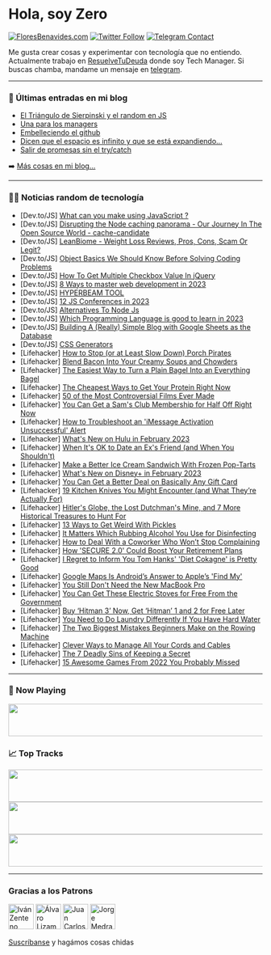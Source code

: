 # Hola, soy Zero

[![FloresBenavides.com](https://img.shields.io/website?down_message=oops&label=MiBlog&style=for-the-badge&up_message=online&url=https%3A%2F%2Ffloresbenavides.com)](https://floresbenavides.com) [![Twitter Follow](https://img.shields.io/twitter/follow/ZeroDragon?color=%231DA1F2&label=Follow&logo=twitter&logoColor=ffffff&style=for-the-badge)](https://twitter.com/zerodragon) [![Telegram Contact](https://img.shields.io/badge/escr%C3%ADbeme-ZeroDragon-%2326A5E4?style=for-the-badge&logo=telegram)](https://t.me/zerodragon)

Me gusta crear cosas y experimentar con tecnología que no entiendo.
Actualmente trabajo en [ResuelveTuDeuda](http://github.com/resuelve) donde soy Tech Manager.
Si buscas chamba, mandame un mensaje en [telegram](https://t.me/zerodragon).

---

### 📕 Últimas entradas en mi blog
<!-- BLOG-POST-LIST:START -->
- [El Triángulo de Sierpinski y el random en JS](https://floresbenavides.com/el-triangulo-de-sierpinski-y-el-random-en-js/)
- [Una para los managers](https://floresbenavides.com/una-para-los-managers/)
- [Embelleciendo el github](https://floresbenavides.com/embelleciendo-el-github/)
- [Dicen que el espacio es infinito y que se está expandiendo…](https://floresbenavides.com/dicen-que-el-espacio-es-infinito-y-que-se-esta-expandiendo/)
- [Salir de promesas sin el try/catch](https://floresbenavides.com/salir-de-promesas-sin-el-try-catch/)
<!-- BLOG-POST-LIST:END -->

➡️ [Más cosas en mi blog...](https://floresbenavides.com)

---

### 👨‍💻 Noticias random de tecnología
<!-- TECH-POSTS:START -->
- [Dev.to/JS] [What can you make using JavaScript ?](https://dev.to/looph0le/what-can-you-make-using-javascript--gob)
- [Dev.to/JS] [Disrupting the Node caching panorama - Our Journey In The Open Source World - cache-candidate](https://dev.to/cadienvan/disrupting-the-node-caching-panorama-our-journey-in-the-open-source-world-cache-candidate-4gnb)
- [Dev.to/JS] [LeanBiome - Weight Loss Reviews, Pros, Cons, Scam Or Legit?](https://dev.to/biomelean/leanbiome-weight-loss-reviews-pros-cons-scam-or-legit-52ip)
- [Dev.to/JS] [Object Basics We Should Know Before Solving Coding Problems](https://dev.to/ayako_yk/object-basics-we-should-know-before-solving-coding-problems-4acp)
- [Dev.to/JS] [How To Get Multiple Checkbox Value In jQuery](https://dev.to/techsolutionstuff/how-to-get-multiple-checkbox-value-in-jquery-2l05)
- [Dev.to/JS] [8 Ways to master web development in 2023](https://dev.to/hy_piyush/8-ways-to-master-web-development-in-2023-3dl2)
- [Dev.to/JS] [HYPERBEAM TOOL](https://dev.to/mafiaonespot/hyperbeam-tool-4k3m)
- [Dev.to/JS] [12 JS Conferences in 2023](https://dev.to/jeffchavez_dev/12-js-conferences-in-2023-42ih)
- [Dev.to/JS] [Alternatives To Node Js](https://dev.to/niza/alternatives-to-node-js-48h9)
- [Dev.to/JS] [Which Programming Language is good to learn in 2023](https://dev.to/abhi18cs/which-programming-language-is-good-to-learn-in-2023-31m3)
- [Dev.to/JS] [Building A &lpar;Really&rpar; Simple Blog with Google Sheets as the Database](https://dev.to/daviduzondu/building-a-really-simple-blog-with-google-sheets-as-the-database-4db4)
- [Dev.to/JS] [CSS Generators](https://dev.to/rahul3002/css-generators-m2n)
- [Lifehacker] [How to Stop &lpar;or at Least Slow Down&rpar; Porch Pirates](https://lifehacker.com/how-to-stop-or-at-least-slow-down-porch-pirates-1850001676)
- [Lifehacker] [Blend Bacon Into Your Creamy Soups and Chowders](https://lifehacker.com/blend-bacon-into-your-creamy-soups-and-chowders-1850002202)
- [Lifehacker] [The Easiest Way to Turn a Plain Bagel Into an Everything Bagel](https://lifehacker.com/the-easiest-way-to-turn-a-plain-bagel-into-an-everythin-1850001238)
- [Lifehacker] [The Cheapest Ways to Get Your Protein Right Now](https://lifehacker.com/the-cheapest-ways-to-get-your-protein-right-now-1850001760)
- [Lifehacker] [50 of the Most Controversial Films Ever Made](https://lifehacker.com/50-of-the-most-controversial-films-ever-made-1849991335)
- [Lifehacker] [You Can Get a Sam&#39;s Club Membership for Half Off Right Now](https://lifehacker.com/you-can-get-a-sams-club-membership-for-half-off-right-n-1850001794)
- [Lifehacker] [How to Troubleshoot an &#39;iMessage Activation Unsuccessful&#39; Alert](https://lifehacker.com/how-to-troubleshoot-an-imessage-activation-unsuccessful-1850001190)
- [Lifehacker] [What&#39;s New on Hulu in February 2023](https://lifehacker.com/whats-new-on-hulu-in-february-2023-1850001470)
- [Lifehacker] [When It&#39;s OK to Date an Ex&#39;s Friend &lpar;and When You Shouldn&#39;t&rpar;](https://lifehacker.com/when-its-ok-to-date-an-exs-friend-and-when-you-shouldn-1849998402)
- [Lifehacker] [Make a Better Ice Cream Sandwich With Frozen Pop-Tarts](https://lifehacker.com/make-a-better-ice-cream-sandwich-with-frozen-pop-tarts-1849998087)
- [Lifehacker] [What&#39;s New on Disney+ in February 2023](https://lifehacker.com/whats-new-on-disney-in-february-2023-1850000827)
- [Lifehacker] [You Can Get a Better Deal on Basically Any Gift Card](https://lifehacker.com/you-can-get-a-better-deal-on-basically-any-gift-card-1849997569)
- [Lifehacker] [19 Kitchen Knives You Might Encounter &lpar;and What They’re Actually For&rpar;](https://lifehacker.com/18-kitchen-knives-you-might-encounter-and-what-they-re-1849995810)
- [Lifehacker] [Hitler&#39;s Globe, the Lost Dutchman&#39;s Mine, and 7 More Historical Treasures to Hunt For](https://lifehacker.com/hitlers-globe-the-lost-dutchmans-mine-and-7-more-hist-1849999720)
- [Lifehacker] [13 Ways to Get Weird With Pickles](https://lifehacker.com/13-ways-to-get-weird-with-pickles-1849998044)
- [Lifehacker] [It Matters Which Rubbing Alcohol You Use for Disinfecting](https://lifehacker.com/it-matters-which-rubbing-alcohol-you-use-for-disinfecti-1849997605)
- [Lifehacker] [How to Deal With a Coworker Who Won’t Stop Complaining](https://lifehacker.com/how-to-deal-with-a-coworker-who-won-t-stop-complaining-1849996037)
- [Lifehacker] [How &#39;SECURE 2.0&#39; Could Boost Your Retirement Plans](https://lifehacker.com/how-secure-2-0-could-boost-your-retirement-plans-1849997015)
- [Lifehacker] [I Regret to Inform You Tom Hanks&#39; &#39;Diet Cokagne&#39; is Pretty Good](https://lifehacker.com/i-regret-to-inform-you-tom-hanks-diet-cokagne-is-pretty-1849997105)
- [Lifehacker] [Google Maps Is Android’s Answer to Apple’s &#39;Find My&#39;](https://lifehacker.com/google-maps-is-android-s-answer-to-apple-s-find-my-1849997405)
- [Lifehacker] [You Still Don&#39;t Need the New MacBook Pro](https://lifehacker.com/you-still-dont-need-the-new-macbook-pro-1849995439)
- [Lifehacker] [You Can Get These Electric Stoves for Free From the Government](https://lifehacker.com/you-can-get-these-electric-stoves-for-free-from-the-gov-1849987396)
- [Lifehacker] [Buy ‘Hitman 3’ Now, Get ‘Hitman’ 1 and 2 for Free Later](https://lifehacker.com/buy-hitman-3-now-get-hitman-1-and-2-for-free-later-1849996113)
- [Lifehacker] [You Need to Do Laundry Differently If You Have Hard Water](https://lifehacker.com/you-need-to-do-laundry-differently-if-you-have-hard-wat-1849994467)
- [Lifehacker] [The Two Biggest Mistakes Beginners Make on the Rowing Machine](https://lifehacker.com/the-two-biggest-mistakes-beginners-make-on-the-rowing-m-1849995496)
- [Lifehacker] [Clever Ways to Manage All Your Cords and Cables](https://lifehacker.com/clever-ways-to-manage-all-your-cords-and-cables-1849991866)
- [Lifehacker] [The 7 Deadly Sins of Keeping a Secret](https://lifehacker.com/the-7-deadly-sins-of-keeping-a-secret-1849987858)
- [Lifehacker] [15 Awesome Games From 2022 You Probably Missed](https://lifehacker.com/15-awesome-games-from-2022-you-probably-missed-1849987467)<!-- TECH-POSTS:END -->

---

### 🎵 Now Playing
<a href="https://spotify-now-playing-dun.vercel.app/now-playing?open"><img src="https://spotify-now-playing-dun.vercel.app/now-playing" width="540" height="64"></a>

### 📈 Top Tracks
<a href="https://spotify-now-playing-dun.vercel.app/top-tracks?i=1&open"><img src="https://spotify-now-playing-dun.vercel.app/top-tracks?i=1" width="540" height="64"></a>
<a href="https://spotify-now-playing-dun.vercel.app/top-tracks?i=2&open"><img src="https://spotify-now-playing-dun.vercel.app/top-tracks?i=2" width="540" height="64"></a>
<a href="https://spotify-now-playing-dun.vercel.app/top-tracks?i=3&open"><img src="https://spotify-now-playing-dun.vercel.app/top-tracks?i=3" width="540" height="64"></a>

---

### Gracias a los Patrons
[<img src="https://avatars.githubusercontent.com/u/243380?v=4" alt="Iván Zenteno" width="50px">](https://github.com/k001) [<img src="https://avatars.githubusercontent.com/u/19955639?v=4" alt="Álvaro Lizama" width="50px">](https://github.com/alvarolizama) [<img src="https://avatars.githubusercontent.com/u/2718753?v=4" alt="Juan Carlos Ruiz" width="50px">](https://github.com/JuanCrg90) [<img src="https://avatars.githubusercontent.com/u/37025?v=4" alt="Jorge Medrano" width="50px">](https://github.com/h1pp1e) 

[Suscríbanse](https://www.patreon.com/zerodragon) y hagámos cosas chidas
